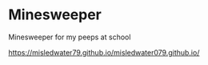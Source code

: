 # Minesweeper
Minesweeper for my peeps at school

https://misledwater79.github.io/misledwater079.github.io/
